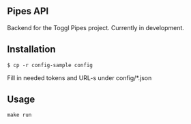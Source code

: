 ## Pipes API

Backend for the Toggl Pipes project. Currently in development.

## Installation
    $ cp -r config-sample config
    
Fill in needed tokens and URL-s under config/*.json

## Usage

    make run
